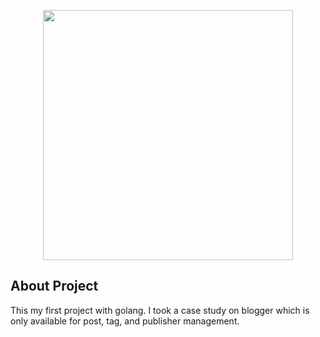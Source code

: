 <p align="center"><img src="https://academy.alterra.id/blog/wp-content/uploads/2021/07/golang-img.png" width="400"></p>


## About Project

This my first project with golang. I took a case study on blogger which is only available for post, tag, and publisher management.
